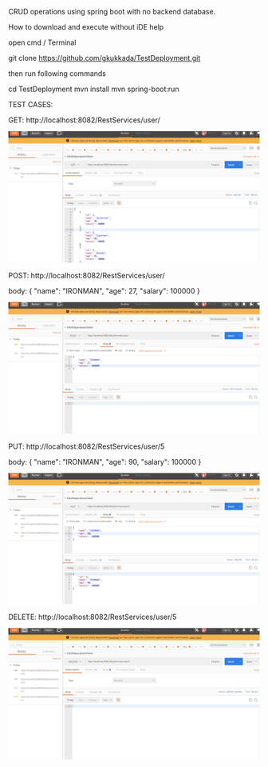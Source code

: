 CRUD operations using spring boot with no backend database.

How to download and execute without iDE help


open cmd / Terminal

git clone https://github.com/gkukkada/TestDeployment.git

then run following commands

cd TestDeployment
mvn install
mvn spring-boot:run


TEST CASES:

GET:
http://localhost:8082/RestServices/user/

![alt text](https://github.com/gkukkada/TestDeployment/blob/master/demo/GET.png)

POST:
http://localhost:8082/RestServices/user/

body: 
{
    "name": "IRONMAN",
    "age": 27,
    "salary": 100000
}

![alt text](https://github.com/gkukkada/TestDeployment/blob/master/demo/POST.png)

PUT:
http://localhost:8082/RestServices/user/5


body: 
{
    "name": "IRONMAN",
    "age": 90,
    "salary": 100000
}

![alt text](https://github.com/gkukkada/TestDeployment/blob/master/demo/PUT.png)

DELETE:
http://localhost:8082/RestServices/user/5

![alt text](https://github.com/gkukkada/TestDeployment/blob/master/demo/DELETE.png)
